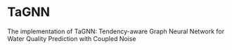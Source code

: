 # TaGNN
The implementation of TaGNN: Tendency-aware Graph Neural Network for Water Quality Prediction with Coupled Noise
